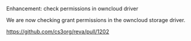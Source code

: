 Enhancement: check permissions in owncloud driver

We are now checking grant permissions in the owncloud storage driver.

https://github.com/cs3org/reva/pull/1202

